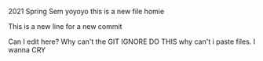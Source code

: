 2021 Spring Sem
yoyoyo this is a new file homie

This is a new line for a new commit

Can I edit here? Why can't the GIT IGNORE DO THIS
why can't i paste files. I wanna CRY